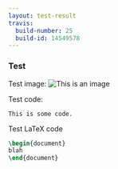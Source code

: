 ```yaml
---
layout: test-result
travis:
  build-number: 25
  build-id: 14549578
---
```

### Test

Test image:
![This is an image](http://lorempixel.com/400/200/)


Test code:

```
This is some code.
```

Test LaTeX code

```latex
\begin{document}
blah
\end{document}
```

